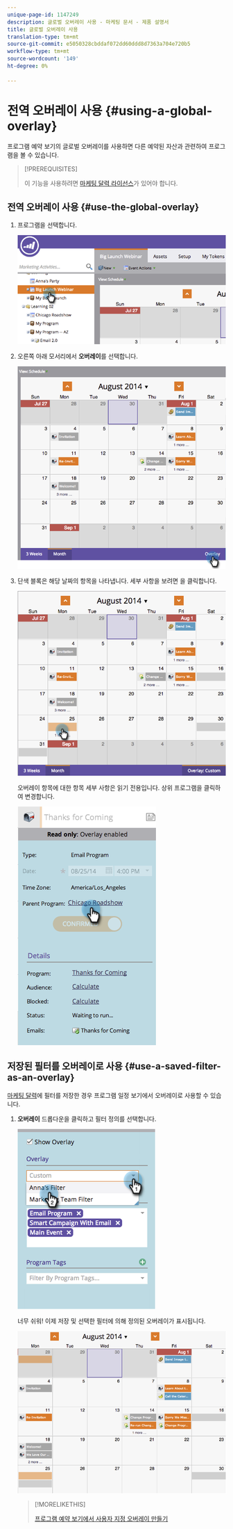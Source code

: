 ```yaml
---
unique-page-id: 1147249
description: 글로벌 오버레이 사용 - 마케팅 문서 - 제품 설명서
title: 글로벌 오버레이 사용
translation-type: tm+mt
source-git-commit: e5050328cbddaf072dd60ddd8d7363a704e720b5
workflow-type: tm+mt
source-wordcount: '149'
ht-degree: 0%

---
```



# 전역 오버레이 사용 {#using-a-global-overlay}

프로그램 예약 보기의 글로벌 오버레이를 사용하면 다른 예약된 자산과 관련하여 프로그램을 볼 수 있습니다.

>[!PREREQUISITES]
>
>이 기능을 사용하려면 [마케팅 달력 라이선스](/help/marketo/product-docs/core-marketo-concepts/marketing-calendar/understanding-the-calendar/issue-revoke-a-marketing-calendar-license.md)가 있어야 합니다.

## 전역 오버레이 사용 {#use-the-global-overlay}

1. 프로그램을 선택합니다.

   ![](assets/image2014-9-24-10-16-4.png)

1. 오른쪽 아래 모서리에서 **오버레이**&#x200B;를 선택합니다.

   ![](assets/image2014-9-24-10-3a16-3a9.png)

1. 단색 블록은 해당 날짜의 항목을 나타냅니다. 세부 사항을 보려면 을 클릭합니다.

   ![](assets/image2014-9-24-10-3a16-3a14.png)

   오버레이 항목에 대한 항목 세부 사항은 읽기 전용입니다. 상위 프로그램을 클릭하여 변경합니다.

   ![](assets/image2014-9-24-10-3a16-3a19.png)

## 저장된 필터를 오버레이로 사용 {#use-a-saved-filter-as-an-overlay}

[마케팅 달력](/help/marketo/product-docs/core-marketo-concepts/marketing-calendar/working-with-the-calendar/saving-a-filter-definition-in-the-marketing-calendar.md)에 필터를 저장한 경우 프로그램 일정 보기에서 오버레이로 사용할 수 있습니다.

1. **오버레이** 드롭다운을 클릭하고 필터 정의를 선택합니다.

   ![](assets/image2014-9-24-10-3a16-3a26.png)

   너무 쉬워! 이제 저장 및 선택한 필터에 의해 정의된 오버레이가 표시됩니다.

   ![](assets/image2014-9-24-10-3a16-3a31.png)

   >[!MORELIKETHIS]
   >
   >[프로그램 예약 보기에서 사용자 지정 오버레이 만들기](/help/marketo/product-docs/core-marketo-concepts/programs/program-schedule-view/creating-custom-overlays-in-program-schedule-view.md)
